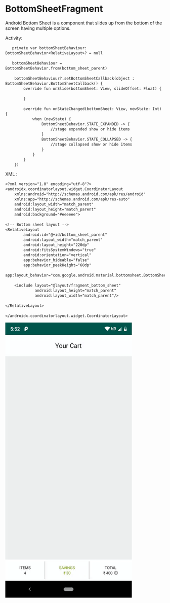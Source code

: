 # BottomSheetFragment
 Android Bottom Sheet is a component that slides up from the bottom of the screen having multiple options.
 
 Activity:
 
       private var bottomSheetBehaviour: BottomSheetBehavior<RelativeLayout>? = null
       
       bottomSheetBehaviour = BottomSheetBehavior.from(bottom_sheet_parent)
  
        bottomSheetBehaviour?.setBottomSheetCallback(object : BottomSheetBehavior.BottomSheetCallback() {
            override fun onSlide(bottomSheet: View, slideOffset: Float) {
            
            }
            
            override fun onStateChanged(bottomSheet: View, newState: Int) {
                when (newState) {
                    BottomSheetBehavior.STATE_EXPANDED -> {
                        //stage expanded show or hide items
                    }
                    BottomSheetBehavior.STATE_COLLAPSED -> {
                        //stage collapsed show or hide items
                    }
                }
            }
        })
        
        
  XML :
  
    <?xml version="1.0" encoding="utf-8"?>
    <androidx.coordinatorlayout.widget.CoordinatorLayout
        xmlns:android="http://schemas.android.com/apk/res/android"
        xmlns:app="http://schemas.android.com/apk/res-auto"
        android:layout_width="match_parent"
        android:layout_height="match_parent"
        android:background="#eeeeee">
        
    <!-- Bottom sheet layout -->
    <RelativeLayout
            android:id="@+id/bottom_sheet_parent"
            android:layout_width="match_parent"
            android:layout_height="220dp"
            android:fitsSystemWindows="true"
            android:orientation="vertical"
            app:behavior_hideable="false"
            app:behavior_peekHeight="60dp"
            app:layout_behavior="com.google.android.material.bottomsheet.BottomSheetBehavior">

        <include layout="@layout/fragment_bottom_sheet"
                 android:layout_height="match_parent"
                 android:layout_width="match_parent"/>

    </RelativeLayout>

    </androidx.coordinatorlayout.widget.CoordinatorLayout>


<img src="bottomsheet_video.gif" width="400"/>
